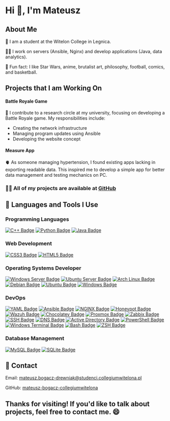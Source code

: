 <!DOCTYPE html>
<html lang="en">
<head>
    <meta charset="UTF-8">
</head>
<body>

<h1>Hi 👋, I'm Mateusz</h1>

<h2>About Me</h2>
<p>🚀 I am a student at the Witelon College in Legnica.</p>
<p>👨‍💻 I work on servers (Ansible, Nginx) and develop applications (Java, data analytics).</p>
<p>🔧 Fun fact: I like Star Wars, anime, brutalist art, philosophy, football, comics, and basketball.</p>

<h2>Projects that I am Working On</h2>
<h4>Battle Royale Game</h4>
<p>🔭 I contribute to a research circle at my university, focusing on developing a Battle Royale game. My responsibilities include:
<ul>
    <li>Creating the network infrastructure</li>
    <li>Managing program updates using Ansible</li>
    <li>Developing the website concept</li>
</ul>
</p>

<h4>Measure App</h4>
<p>🫀 As someone managing hypertension, I found existing apps lacking in exporting readable data. This inspired me to develop a simple app for better data management and testing mechanics on PC.</p>

<h3>👨‍💻 All of my projects are available at <a href="https://github.com/mateusz-bogacz-collegiumwitelona" target="_blank">GitHub</a></h3>

<h2>🚀 Languages and Tools I Use</h2>

<h3>Programming Languages</h3>
<div>
    <a href="#"><img src="https://img.shields.io/badge/c++-%2300599C.svg?style=for-the-badge&logo=c%2B%2B&logoColor=white" alt="C++ Badge"></a>
    <a href="#"><img src="https://img.shields.io/badge/python-3670A0?style=for-the-badge&logo=python&logoColor=ffdd54" alt="Python Badge"></a>
    <a href="#"><img src="https://img.shields.io/badge/java-%23ED8B00.svg?style=for-the-badge&logo=openjdk&logoColor=white" alt="Java Badge"></a>
</div>

<h3>Web Development</h3>
<div>
    <a href="#"><img src="https://img.shields.io/badge/css3-%231572B6.svg?style=for-the-badge&logo=css3&logoColor=white" alt="CSS3 Badge"></a>
    <a href="#"><img src="https://img.shields.io/badge/html5-%23E34F26.svg?style=for-the-badge&logo=html5&logoColor=white" alt="HTML5 Badge"></a>
</div>


<h3>Operating Systems Developer</h3>
<div>
    <a href="#"><img src="https://img.shields.io/badge/windows%20server-%230078D4.svg?style=for-the-badge&logo=windows&logoColor=white" alt="Windows Server Badge"></a>  
    <a href="#"><img src="https://img.shields.io/badge/ubuntu%20server-E95420?style=for-the-badge&logo=ubuntu&logoColor=white" alt="Ubuntu Server Badge"></a>
    <a href="#"><img src="https://img.shields.io/badge/Arch_Linux-1793D1?style=for-the-badge&logo=arch-linux&logoColor=white" alt="Arch Linux Badge"></a>
    <a href="#"><img src="https://img.shields.io/badge/Debian-A81D33?style=for-the-badge&logo=debian&logoColor=white" alt="Debian Badge"></a>
    <a href="#"><img src="https://img.shields.io/badge/Ubuntu-E95420?style=for-the-badge&logo=ubuntu&logoColor=white" alt="Ubuntu Badge"></a>
    <a href="#""><img src="https://img.shields.io/badge/Windows-0078D6?style=for-the-badge&logo=windows&logoColor=white" alt="Windows Badge"></a>

</div>

<h3>DevOps</h3>
<div>
    <a href="#"><img src="https://img.shields.io/badge/YAML-%232C8EBB.svg?style=for-the-badge&logo=yaml&logoColor=white" alt="YAML Badge"></a>
    <a href="#"><img src="https://img.shields.io/badge/ansible-%231A1918.svg?style=for-the-badge&logo=ansible&logoColor=white" alt="Ansible Badge"></a>
    <a href="#"><img src="https://img.shields.io/badge/Nginx-009639?logo=nginx&logoColor=white&style=for-the-badge" alt="NGINX Badge"></a>
    <a href="#" ><img src="https://img.shields.io/badge/honeypot-%23FF5733.svg?style=for-the-badge&logo=honeypot&logoColor=white" alt="Honeypot Badge"></a>
    <a href="#"><img src="https://img.shields.io/badge/wazuh-%230081C1.svg?style=for-the-badge&logo=wazuh&logoColor=white" alt="Wazuh Badge"></a>
    <a href="#"><img src="https://img.shields.io/badge/chocolatey-%23F68D2E.svg?style=for-the-badge&logo=chocolatey&logoColor=white" alt="Chocolatey Badge"></a>
    <a href="#"><img src="https://img.shields.io/badge/proxmox-%23E57000.svg?style=for-the-badge&logo=proxmox&logoColor=white" alt="Proxmox Badge"></a>
    <a href="#"><img src="https://img.shields.io/badge/zabbix-%23C20000.svg?style=for-the-badge&logo=zabbix&logoColor=white" alt="Zabbix Badge"></a>
    <a href="#"><img src="https://img.shields.io/badge/ssh-%23000000.svg?style=for-the-badge&logo=openssh&logoColor=white" alt="SSH Badge"></a>
    <a href="#"><img src="https://img.shields.io/badge/dns-%230066FF.svg?style=for-the-badge&logo=dns&logoColor=white" alt="DNS Badge"></a>
    <a href="#"><img src="https://img.shields.io/badge/active%20directory-%230084CF.svg?style=for-the-badge&logo=windows&logoColor=white" alt="Active Directory Badge"></a>
    <a href="#"><img src="https://img.shields.io/badge/PowerShell-%235391FE.svg?style=for-the-badge&logo=powershell&logoColor=white" alt="PowerShell Badge"></a>
    <a href="#"><img src="https://img.shields.io/badge/Windows%20Terminal-%234D4D4D.svg?style=for-the-badge&logo=windows-terminal&logoColor=white" alt="Windows Terminal Badge"></a>
    <a href="#"><img src="https://img.shields.io/badge/Bash-%234EAA25.svg?style=for-the-badge&logo=gnubash&logoColor=white" alt="Bash Badge"></a>
    <a href="#"><img src="https://img.shields.io/badge/ZSH-%23FFD700.svg?style=for-the-badge&logo=zsh&logoColor=white" alt="ZSH Badge"></a>
</div>

<h3>Database Management</h3>
<div>
    <a href="#"><img src="https://img.shields.io/badge/mysql-4479A1.svg?style=for-the-badge&logo=mysql&logoColor=white" alt="MySQL Badge"></a>
    <a href="#"><img src="https://img.shields.io/badge/sqlite-%2307405e.svg?style=for-the-badge&logo=sqlite&logoColor=white" alt="SQLite Badge"></a>
</div>

<h2>📧 Contact</h2>
<p>Email: <a href="mailto:mateusz.bogacz-drewniak@studenci.collegiumwitelona.pl">mateusz.bogacz-drewniak@studenci.collegiumwitelona.pl</a></p>
<p>GitHub: <a href="https://github.com/mateusz-bogacz-collegiumwitelona" target="_blank">mateusz-bogacz-collegiumwitelona</a></p>

<h2>Thanks for visiting! If you'd like to talk about projects, feel free to contact me. 😄</h2>

</body>
</html>
